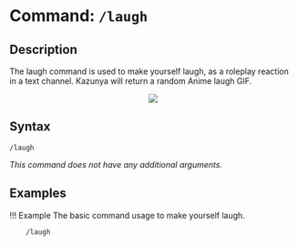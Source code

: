 # **Command:** `/laugh`

## **Description**

The laugh command is used to make yourself laugh, as a roleplay reaction in a text channel. Kazunya will return a random Anime laugh GIF.

<p align="center"><img src="https://c.tenor.com/eOFR0yUSotEAAAAC/satania-laughing.gif"></p>

## **Syntax**

    /laugh

*This command does not have any additional arguments.*

## **Examples**

!!! Example
    The basic command usage to make yourself laugh.

        /laugh